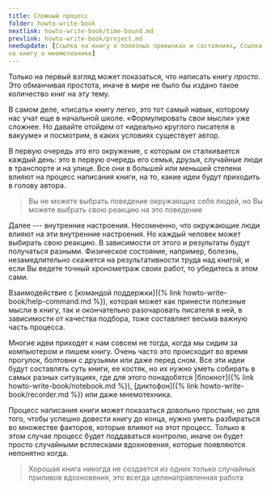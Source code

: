 ```yaml
---
title: Сложный процесс
folder: howto-write-book
nextlink: howto-write-book/time-bound.md
prevlink: howto-write-book/project.md
needupdate: [Ссылка на книгу о полезных привычках и состояниях, Ссылка
на книгу о мнемотехнике]
---
```


Только на первый взгляд может показаться, что написать книгу *просто*.
Это обманчивая простота, иначе в мире не было бы издано такое
количество книг на эту тему.

В самом деле, «писать» книгу легко, это тот самый навык, которому нас
учат еще в начальной школе.  «Формулировать свои мысли» уже сложнее.
Но давайте отойдем от «идеально круглого писателя в вакууме» и
посмотрим, в каких условиях существует автор.

В первую очередь это его окружение, с которым он сталкивается каждый
день: это в первую очередь его семья, друзья, случайные люди в
транспорте и на улице.  Все они в большей или меньшей степени влияют
на процесс написания книги, на то, какие идеи будут приходить в голову
автора.

> Вы не можете выбрать поведение окружающих себя людей, но Вы можете
> выбрать свою реакцию на это поведение

Далее --- внутренние настроения.  Несомненно, что окружающие люди
влияют на эти внутренние настроения.  Но каждый человек может выбирать
свою реакцию.  В зависимости от этого и результаты будут получаться
разными.  Физическое состояние, например, болезнь, незамедлительно
скажется на результативности труда над книгой, и если Вы ведете точный
хронометраж своих работ, то убедитесь в этом сами.

Взаимодействие с [командой поддержки]({% link
howto-write-book/help-command.md %}), которая может как принести
полезные мысли в книгу, так и окончательно разочаровать писателя в
ней, в зависимости от качества подбора, тоже составляет весьма важную
часть процесса.

Многие идеи приходят к нам совсем не тогда, когда мы сидим за
компьютером и пишем книгу.  Очень часто это происходит во время
прогулок, болтовни с друзьями или даже перед сном.  Все эти идеи будут
составлять суть книги, ее костяк, но их нужно уметь собирать в самых
разных ситуациях, где для этого понадобятся [блокнот]({% link
howto-write-book/notebook.md %}), [диктофон]({% link
howto-write-book/recorder.md %}) или даже мнемотехника.

Процесс написания книги может показаться довольно простым, но для
того, чтобы успешно довести книгу до конца, нужно уметь разбираться во
множестве факторов, которые влияют на этот процесс.  Только в этом
случае процесс будет поддаваться контролю, иначе он будет просто
случайными всплесками вдохновения, которые появляются непонятно когда.

> Хорошая книга никогда не создается из одних только случайных
> приливов вдохновения, это всегда целенаправленная работа
